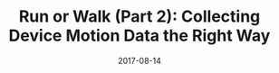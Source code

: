 ---
layout: post
title:  "Run or Walk (Part 2): Collecting Device Motion Data the Right Way"
date:   2017-08-14
external_url: https://towardsdatascience.com/run-or-walk-part-2-collecting-device-motion-data-the-right-way-58a277ff2087
---